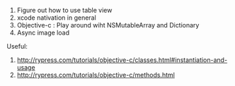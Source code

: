 1. Figure out how to use table view
2. xcode nativation in general
3. Objective-c : Play around wiht NSMutableArray and Dictionary
4. Async image load


Useful:  
1. http://rypress.com/tutorials/objective-c/classes.html#instantiation-and-usage
2. http://rypress.com/tutorials/objective-c/methods.html

